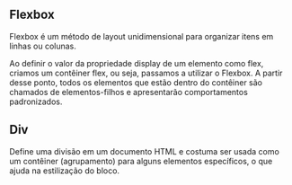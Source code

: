 <h2>Flexbox</h2>

<p>Flexbox é um método de layout unidimensional para organizar itens em linhas ou colunas.</p>

<p>Ao definir o valor da propriedade display de um elemento como flex, criamos um contêiner flex, ou seja, passamos a utilizar o Flexbox. A partir desse ponto, todos os elementos que estão dentro do contêiner são chamados de elementos-filhos e apresentarão comportamentos padronizados.</p>

<h2>Div</h2>

<p>Define uma divisão em um documento HTML e costuma ser usada como um contêiner (agrupamento) para alguns elementos específicos, o que ajuda na estilização do bloco.</p>
